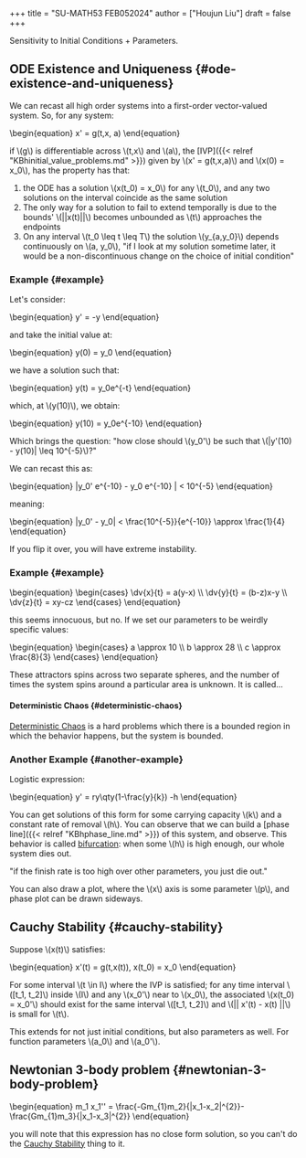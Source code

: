 +++
title = "SU-MATH53 FEB052024"
author = ["Houjun Liu"]
draft = false
+++

Sensitivity to Initial Conditions + Parameters.


## ODE Existence and Uniqueness {#ode-existence-and-uniqueness}

We can recast all high order systems into a first-order vector-valued system. So, for any system:

\begin{equation}
x' = g(t,x, a)
\end{equation}

if \\(g\\) is differentiable across \\(t,x\\) and \\(a\\), the [IVP]({{< relref "KBhinitial_value_problems.md" >}}) given by \\(x' = g(t,x,a)\\) and \\(x(0) = x\_0\\), has the property has that:

1.  the ODE has a solution \\(x(t\_0) = x\_0\\) for any \\(t\_0\\), and any two solutions on the interval coincide as the same solution
2.  The only way for a solution to fail to extend temporally is due to the bounds' \\(||x(t)||\\) becomes unbounded as \\(t\\) approaches the endpoints
3.  On any interval \\(t\_0 \leq t \leq T\\) the solution \\(y\_{a,y\_0}\\) depends continuously on \\(a, y\_0\\), "if I look at my solution sometime later, it would be a non-discontinuous change on the choice of initial condition"


### Example {#example}

Let's consider:

\begin{equation}
y' = -y
\end{equation}

and take the initial value at:

\begin{equation}
y(0) = y\_0
\end{equation}

we have a solution such that:

\begin{equation}
y(t) = y\_0e^{-t}
\end{equation}

which, at \\(y(10)\\), we obtain:

\begin{equation}
y(10) = y\_0e^{-10}
\end{equation}

Which brings the question: "how close should \\(y\_0'\\) be such that \\(|y'(10) - y(10)| \leq 10^{-5}\\)?"

We can recast this as:

\begin{equation}
|y\_0' e^{-10} - y\_0 e^{-10} | < 10^{-5}
\end{equation}

meaning:

\begin{equation}
|y\_0' - y\_0| < \frac{10^{-5}}{e^{-10}} \approx \frac{1}{4}
\end{equation}

If you flip it over, you will have extreme instability.


### Example {#example}

\begin{equation}
\begin{cases}
\dv{x}{t} = a(y-x) \\\\
\dv{y}{t} = (b-z)x-y \\\\
\dv{z}{t} = xy-cz
\end{cases}
\end{equation}

this seems innocuous, but no. If we set our parameters to be weirdly specific values:

\begin{equation}
\begin{cases}
a \approx 10 \\\\
b \approx 28 \\\\
c \approx \frac{8}{3}
\end{cases}
\end{equation}

These attractors spins across two separate spheres, and the number of times the system spins around a particular area is unknown. It is called...


#### Deterministic Chaos {#deterministic-chaos}

[Deterministic Chaos](#deterministic-chaos) is a hard problems which there is a bounded region in which the behavior happens, but the system is bounded.


### Another Example {#another-example}

Logistic expression:

\begin{equation}
y' = ry\qty(1-\frac{y}{k}) -h
\end{equation}

You can get solutions of this form for some carrying capacity \\(k\\) and a constant rate of removal \\(h\\). You can observe that we can build a [phase line]({{< relref "KBhphase_line.md" >}}) of this system, and observe. This behavior is called [bifurcation](#ode-existence-and-uniqueness): when some \\(h\\) is high enough, our whole system dies out.

"if the finish rate is too high over other parameters, you just die out."

You can also draw a plot, where the \\(x\\) axis is some parameter \\(p\\), and phase plot can be drawn sideways.


## Cauchy Stability {#cauchy-stability}

Suppose \\(x(t)\\) satisfies:

\begin{equation}
x'(t) = g(t,x(t)), x(t\_0) = x\_0
\end{equation}

For some interval \\(t \in I\\) where the IVP is satisfied; for any time interval \\([t\_1, t\_2]\\) inside \\(I\\) and any \\(x\_0'\\) near to \\(x\_0\\), the associated \\(x(t\_0) = x\_0'\\) should exist for the same interval \\([t\_1, t\_2]\\) and \\(|| x'(t) - x(t) ||\\) is small for \\(t\\).

This extends for not just initial conditions, but also parameters as well. For function parameters \\(a\_0\\) and \\(a\_0'\\).


## Newtonian 3-body problem {#newtonian-3-body-problem}

\begin{equation}
m\_1 x\_1'' = \frac{-Gm\_{1}m\_2}{|x\_1-x\_2|^{2}}- \frac{Gm\_{1}m\_3}{|x\_1-x\_3|^{2}}
\end{equation}

you will note that this expression has no close form solution, so you can't do the [Cauchy Stability](#cauchy-stability) thing to it.
